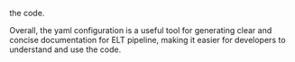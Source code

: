 the code.

Overall, the yaml configuration is a useful tool for generating clear and concise documentation for ELT pipeline, making it easier for developers to understand and use the code.
